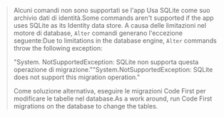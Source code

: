 > <span data-ttu-id="11d57-101">Alcuni comandi non sono supportati se l'app Usa SQLite come suo archivio dati di identità.</span><span class="sxs-lookup"><span data-stu-id="11d57-101">Some commands aren't supported if the app uses SQLite as its Identity data store.</span></span> <span data-ttu-id="11d57-102">A causa delle limitazioni nel motore di database, `Alter` comandi generano l'eccezione seguente:</span><span class="sxs-lookup"><span data-stu-id="11d57-102">Due to limitations in the database engine, `Alter` commands throw the following exception:</span></span>
>
> <span data-ttu-id="11d57-103">"System. NotSupportedException: SQLite non supporta questa operazione di migrazione."</span><span class="sxs-lookup"><span data-stu-id="11d57-103">"System.NotSupportedException: SQLite does not support this migration operation."</span></span> 
>
> <span data-ttu-id="11d57-104">Come soluzione alternativa, eseguire le migrazioni Code First per modificare le tabelle nel database.</span><span class="sxs-lookup"><span data-stu-id="11d57-104">As a work around, run Code First migrations on the database to change the tables.</span></span>
